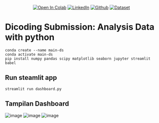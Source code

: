 <div align="center">

<a href="https://colab.research.google.com/github/randiijulian/Analisis-Data-Dicoding/blob/main/Data_Analysis.ipynb"><img src="https://colab.research.google.com/assets/colab-badge.svg" alt="Open In Colab"></a>
<a href="https://www.linkedin.com/in/randijulian"><img src="https://img.shields.io/badge/LinkedIn-Profile-blue?logo=linkedin" alt="LinkedIn"></a>
<a href="https://github.com/randiijulian"><img src="https://img.shields.io/badge/Open%20In-GitHub-lightgrey?logo=github" alt="Github"></a>
<a href="https://www.kaggle.com/datasets/olistbr/brazilian-ecommerce"><img src="https://img.shields.io/badge/Dataset-Download-green" alt="Dataset"></a>

</div>

# Dicoding Submission: Analysis Data with python
```
conda create --name main-ds
conda activate main-ds
pip install numpy pandas scipy matplotlib seaborn jupyter streamlit babel
```

## Run steamlit app
```
streamlit run dashboard.py
```

## Tampilan Dashboard
![image](https://github-production-user-asset-6210df.s3.amazonaws.com/81604461/284195878-6f42be24-2605-4c99-8221-9be917ee84e9.png)
![image](https://github-production-user-asset-6210df.s3.amazonaws.com/81604461/284195858-5cdf4571-abbb-44f2-81b2-31ee7904385d.png)
![image](https://github-production-user-asset-6210df.s3.amazonaws.com/81604461/284195873-3f32e55a-a6e1-4732-bc14-e6ec31846392.png)